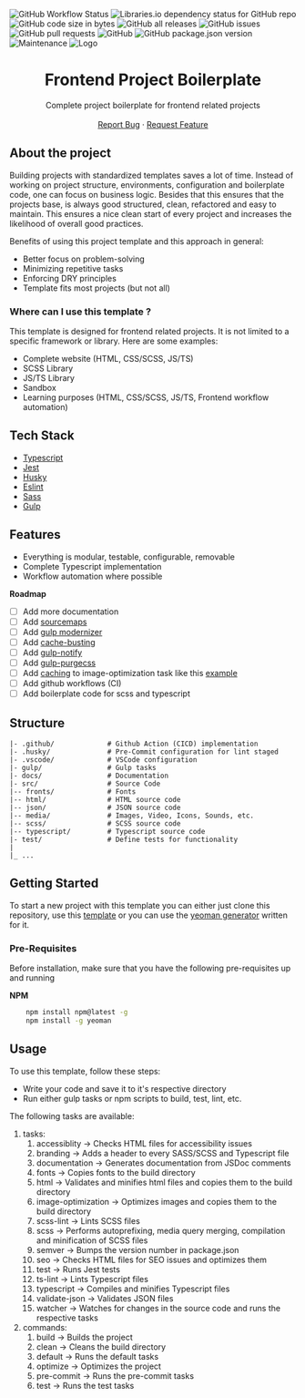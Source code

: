 ![GitHub Workflow Status](https://img.shields.io/github/actions/workflow/status/TheDevGuyMarc/Frontend-Boilerplate/ci.yml?style=for-the-badge)
![Libraries.io dependency status for GitHub repo](https://img.shields.io/librariesio/github/TheDevGuyMarc/Frontend-Boilerplate?style=for-the-badge)
![GitHub code size in bytes](https://img.shields.io/github/languages/code-size/TheDevGuyMarc/Frontend-Boilerplate?style=for-the-badge)
![GitHub all releases](https://img.shields.io/github/downloads/TheDevGuyMarc/Frontend-Boilerplate/total?style=for-the-badge)
![GitHub issues](https://img.shields.io/github/issues/TheDevGuyMarc/Frontend-Boilerplate?style=for-the-badge)
![GitHub pull requests](https://img.shields.io/github/issues-pr/TheDevGuyMarc/Frontend-Boilerplate?style=for-the-badge)
![GitHub](https://img.shields.io/github/license/TheDevGuyMarc/Frontend-Boilerplate?style=for-the-badge)
![GitHub package.json version](https://img.shields.io/github/package-json/v/TheDevGuyMarc/Frontend-Boilerplate?style=for-the-badge)
![Maintenance](https://img.shields.io/maintenance/yes/2023?style=for-the-badge)
![Logo](https://dev-to-uploads.s3.amazonaws.com/uploads/articles/th5xamgrr6se0x5ro4g6.png)

<div align="center">
  <h1 align="center">Frontend Project Boilerplate</h1>

  <p align="center">
    Complete project boilerplate for frontend related projects
    <br />
    <br />
    <a href="https://github.com/TheDevGuyMarc/Frontend-Boilerplate/issues">Report Bug</a>
    ·
    <a href="https://github.com/TheDevGuyMarc/Frontend-Boilerplate/issues">Request Feature</a>
  </p>
</div>

## About the project

Building projects with standardized templates saves a lot of time. Instead of working on project structure, environments,
configuration and boilerplate code, one can focus on business logic. Besides that this ensures that the projects base,
is always good structured, clean, refactored and easy to maintain. This ensures a nice clean start of every project
and increases the likelihood of overall good practices.

Benefits of using this project template and this approach in general:

- Better focus on problem-solving
- Minimizing repetitive tasks
- Enforcing DRY principles
- Template fits most projects (but not all)

### Where can I use this template ?

This template is designed for frontend related projects. It is not limited to a specific framework or library. Here are some examples:

- Complete website (HTML, CSS/SCSS, JS/TS)
- SCSS Library
- JS/TS Library
- Sandbox
- Learning purposes (HTML, CSS/SCSS, JS/TS, Frontend workflow automation)

## Tech Stack

- [Typescript](https://www.typescriptlang.org)
- [Jest](https://jestjs.io)
- [Husky](https://www.npmjs.com/package/husky)
- [Eslint](https://eslint.org)
- [Sass](https://sass-lang.com)
- [Gulp](https://gulpjs.com)

## Features

- Everything is modular, testable, configurable, removable
- Complete Typescript implementation
- Workflow automation where possible

**Roadmap**

- [ ] Add more documentation
- [ ] Add [sourcemaps](https://www.npmjs.com/package/gulp-sourcemaps)
- [ ] Add [gulp modernizer](https://www.npmjs.com/package/gulp-modernizr)
- [ ] Add [cache-busting](https://www.npmjs.com/package/gulp-buster)
- [ ] Add [gulp-notify](https://www.npmjs.com/package/gulp-notify)
- [ ] Add [gulp-purgecss](https://www.npmjs.com/package/gulp-purgecss)
- [ ] Add [caching](https://www.npmjs.com/package/gulp-cache) to image-optimization task like this [example](https://gist.github.com/lmonk72/0c37198e341902b9b617d2a20a5d501c)
- [ ] Add github workflows (CI)
- [ ] Add boilerplate code for scss and typescript

## Structure

```text
|- .github/             # Github Action (CICD) implementation
|- .husky/              # Pre-Commit configuration for lint staged
|- .vscode/             # VSCode configuration
|- gulp/                # Gulp tasks
|- docs/                # Documentation
|- src/                 # Source Code
|-- fronts/             # Fonts
|-- html/               # HTML source code
|-- json/               # JSON source code
|-- media/              # Images, Video, Icons, Sounds, etc.
|-- scss/               # SCSS source code
|-- typescript/         # Typescript source code
|- test/                # Define tests for functionality
|
|_ ...
```

## Getting Started

To start a new project with this template you can either just clone this repository, use this [template](https://github.com/TheDevGuyMarc/Frontend-Boilerplate/generate) or you can use the [yeoman generator]() written for it.

### Pre-Requisites

Before installation, make sure that you have the following pre-requisites up and running

**NPM**

```sh
    npm install npm@latest -g
    npm install -g yeoman
```

## Usage

To use this template, follow these steps:

- Write your code and save it to it's respective directory
- Run either gulp tasks or npm scripts to build, test, lint, etc.

The following tasks are available:

1. tasks:
    1. accessiblity -> Checks HTML files for accessibility issues
    2. branding -> Adds a header to every SASS/SCSS and Typescript file
    3. documentation -> Generates documentation from JSDoc comments
    4. fonts -> Copies fonts to the build directory
    5. html -> Validates and minifies html files and copies them to the build directory
    6. image-optimization -> Optimizes images and copies them to the build directory
    7. scss-lint -> Lints SCSS files
    8. scss -> Performs autoprefixing, media query merging, compilation and minification of SCSS files
    9. semver -> Bumps the version number in package.json
    10. seo -> Checks HTML files for SEO issues and optimizes them
    11. test -> Runs Jest tests
    12. ts-lint -> Lints Typescript files
    13. typescript -> Compiles and minifies Typescript files
    14. validate-json -> Validates JSON files
    15. watcher -> Watches for changes in the source code and runs the respective tasks
2. commands:
    1. build -> Builds the project
    2. clean -> Cleans the build directory
    3. default -> Runs the default tasks
    4. optimize -> Optimizes the project
    5. pre-commit -> Runs the pre-commit tasks
    6. test -> Runs the test tasks
